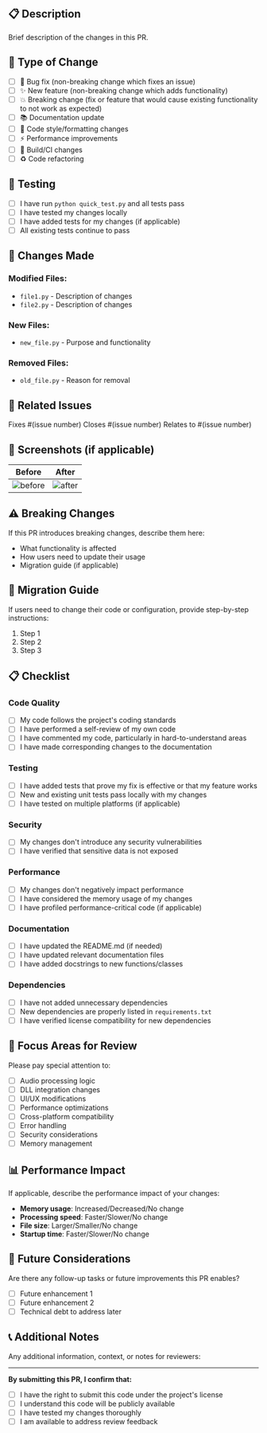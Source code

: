 ## 📋 Description

Brief description of the changes in this PR.

## 🎯 Type of Change

- [ ] 🐛 Bug fix (non-breaking change which fixes an issue)
- [ ] ✨ New feature (non-breaking change which adds functionality)
- [ ] 💥 Breaking change (fix or feature that would cause existing functionality to not work as expected)
- [ ] 📚 Documentation update
- [ ] 🎨 Code style/formatting changes
- [ ] ⚡ Performance improvements
- [ ] 🔧 Build/CI changes
- [ ] ♻️ Code refactoring

## 🧪 Testing

- [ ] I have run `python quick_test.py` and all tests pass
- [ ] I have tested my changes locally
- [ ] I have added tests for my changes (if applicable)
- [ ] All existing tests continue to pass

## 📝 Changes Made

### Modified Files:
- `file1.py` - Description of changes
- `file2.py` - Description of changes

### New Files:
- `new_file.py` - Purpose and functionality

### Removed Files:
- `old_file.py` - Reason for removal

## 🔗 Related Issues

Fixes #(issue number)
Closes #(issue number)
Relates to #(issue number)

## 📸 Screenshots (if applicable)

| Before | After |
|--------|-------|
| ![before](url) | ![after](url) |

## ⚠️ Breaking Changes

If this PR introduces breaking changes, describe them here:

- What functionality is affected
- How users need to update their usage
- Migration guide (if applicable)

## 🧭 Migration Guide

If users need to change their code or configuration, provide step-by-step instructions:

1. Step 1
2. Step 2
3. Step 3

## 📋 Checklist

### Code Quality
- [ ] My code follows the project's coding standards
- [ ] I have performed a self-review of my own code
- [ ] I have commented my code, particularly in hard-to-understand areas
- [ ] I have made corresponding changes to the documentation

### Testing
- [ ] I have added tests that prove my fix is effective or that my feature works
- [ ] New and existing unit tests pass locally with my changes
- [ ] I have tested on multiple platforms (if applicable)

### Security
- [ ] My changes don't introduce any security vulnerabilities
- [ ] I have verified that sensitive data is not exposed

### Performance
- [ ] My changes don't negatively impact performance
- [ ] I have considered the memory usage of my changes
- [ ] I have profiled performance-critical code (if applicable)

### Documentation
- [ ] I have updated the README.md (if needed)
- [ ] I have updated relevant documentation files
- [ ] I have added docstrings to new functions/classes

### Dependencies
- [ ] I have not added unnecessary dependencies
- [ ] New dependencies are properly listed in `requirements.txt`
- [ ] I have verified license compatibility for new dependencies

## 🎯 Focus Areas for Review

Please pay special attention to:

- [ ] Audio processing logic
- [ ] DLL integration changes
- [ ] UI/UX modifications
- [ ] Performance optimizations
- [ ] Cross-platform compatibility
- [ ] Error handling
- [ ] Security considerations
- [ ] Memory management

## 📊 Performance Impact

If applicable, describe the performance impact of your changes:

- **Memory usage**: Increased/Decreased/No change
- **Processing speed**: Faster/Slower/No change  
- **File size**: Larger/Smaller/No change
- **Startup time**: Faster/Slower/No change

## 🔮 Future Considerations

Are there any follow-up tasks or future improvements this PR enables?

- [ ] Future enhancement 1
- [ ] Future enhancement 2
- [ ] Technical debt to address later

## 📞 Additional Notes

Any additional information, context, or notes for reviewers:

---

**By submitting this PR, I confirm that:**
- [ ] I have the right to submit this code under the project's license
- [ ] I understand this code will be publicly available
- [ ] I have tested my changes thoroughly
- [ ] I am available to address review feedback
